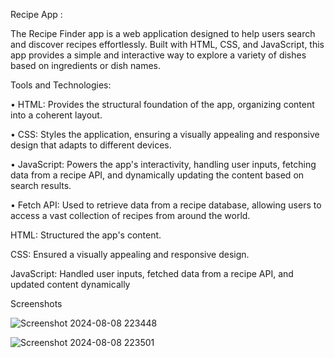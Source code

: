  Recipe  App :
 
   The Recipe Finder app is a web application designed to help users search and discover recipes effortlessly. Built with HTML, CSS, and JavaScript, this app provides a simple and interactive way to explore a variety of 
   dishes based on ingredients or dish names.


Tools and Technologies:

• HTML: Provides the structural foundation of the app, organizing content into a coherent layout.

 • CSS: Styles the application, ensuring a visually appealing and responsive design that adapts to different devices.
 
 • JavaScript: Powers the app's interactivity, handling user inputs, fetching data from a recipe API, and dynamically updating the content based on search results.
 
 • Fetch API: Used to retrieve data from a recipe database, allowing users to access a vast collection of recipes from around the world.


 HTML: Structured the app's content.

 CSS: Ensured a visually appealing and responsive design.

 JavaScript: Handled user inputs, fetched data from a recipe API, and updated content dynamically




Screenshots 



![Screenshot 2024-08-08 223448](https://github.com/user-attachments/assets/de58738c-5766-4312-a622-6cbcdda38ee1)


![Screenshot 2024-08-08 223501](https://github.com/user-attachments/assets/50cf4f3b-e48b-4412-bfbe-456ccfb83e5a)

